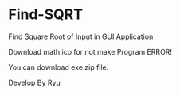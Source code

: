 # Find-SQRT
Find Square Root of Input in GUI Application

Download math.ico for not make Program ERROR!

You can download exe zip file.

Develop By Ryu
